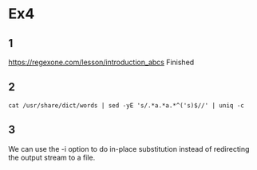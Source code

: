 # Ex4

## 1
https://regexone.com/lesson/introduction_abcs
Finished

## 2
```
cat /usr/share/dict/words | sed -yE 's/.*a.*a.*^('s)$//' | uniq -c
```

## 3
We can use the -i option to do in-place substitution instead of redirecting the output stream to a file.
